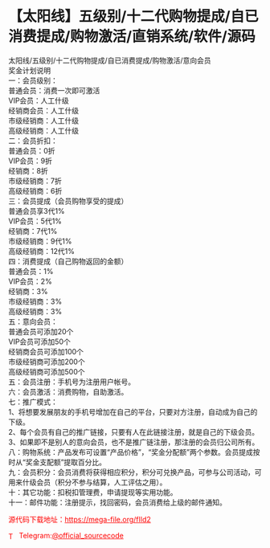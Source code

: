 # 【太阳线】五级别/十二代购物提成/自已消费提成/购物激活/直销系统/软件/源码

太阳线/五级别/十二代购物提成/自已消费提成/购物激活/意向会员<br>奖金计划说明<br>一：会员级别：<br>普通会员：消费一次即可激活<br>VIP会员：人工什级<br>经销商会员：人工什级<br>市级经销商：人工什级<br>高级经销商：人工什级<br>二：会员折扣：<br>普通会员：0折<br>VIP会员：9折<br>经销商：8折<br>市级经销商：7折<br>高级经销商：6折<br>三：会员提成（会员购物享受的提成）<br>普通会员享3代1%<br>VIP会员：5代1%<br>经销商：7代1%<br>市级经销商：9代1%<br>高级经销商：12代1%<br>四：消费提成（自己购物返回的金额）<br>普通会员：1%<br>VIP会员：2%<br>经销商：3%<br>市级经销商：3%<br>高级经销商：3%<br>五：意向会员：<br>普通会员可添加20个<br>VIP会员可添加50个<br>经销商会员可添加100个<br>市级经销商可添加200个<br>高级经销商可添加500个<br>五：会员注册：手机号为注册用户帐号。<br>六：会员激活：消费购物，自助激活。<br>七：推广模式：<br>1、将想要发展朋友的手机号增加在自己的平台，只要对方注册，自动成为自己的下级。<br>2、每个会员有自己的推广链接，只要有人在此链接注册，就是自己的下级会员。<br>3、如果即不是别人的意向会员，也不是推广链注册，那注册的会员归公司所有。<br>八：购物系统：产品发布可设置“产品价格”，“奖金分配额”两个参数。会员提成按时从“奖金支配额”提取百分比。<br>九：会员积分：会员消费将获得相应积分，积分可兑换产品，可参与公司活动，可用来什级会员（积分不参与结算，人工评估之用）。<br>十：其它功能：扣税扣管理费，申请提现等实用功能。<br>十一：邮件功能：注册提示，找回密码，会员消费给上级的邮件通知。<br>


<p style="color: red;">源代码下载地址：<a href="https://mega-file.org/fIld2" style="color: red;">https://mega-file.org/fIld2</a></p><p style="color: red;"><img src="https://cdn-icons-png.flaticon.com/512/2111/2111646.png" alt="Telegram Icon" style="width: 16px; vertical-align: middle; margin-right: 5px;">Telegram:<a href="https://t.me/official_sourcecode" style="color: red;">@official_sourcecode</a></p>